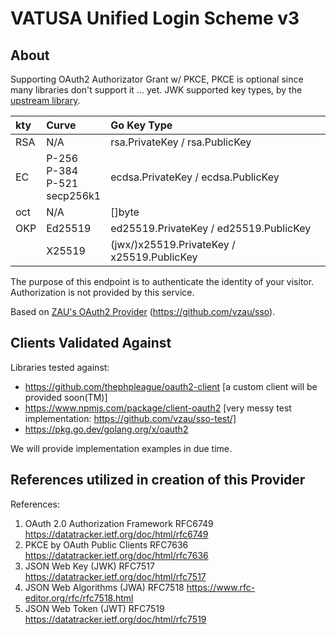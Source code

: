 # VATUSA Unified Login Scheme v3

## About
Supporting OAuth2 Authorizator Grant w/ PKCE, PKCE is optional since many libraries don't support it ... yet. JWK supported key types, by the [upstream library](https://github.com/lestrrat-go/jwx).

| kty | Curve                   | Go Key Type                                   |
|:----|:------------------------|:----------------------------------------------|
| RSA | N/A                     | rsa.PrivateKey / rsa.PublicKey                |
| EC  | P-256<br>P-384<br>P-521<br>secp256k1     | ecdsa.PrivateKey / ecdsa.PublicKey            |
| oct | N/A                     | []byte                                        |
| OKP | Ed25519                 | ed25519.PrivateKey / ed25519.PublicKey        |
|     | X25519                  | (jwx/)x25519.PrivateKey / x25519.PublicKey    |

The purpose of this endpoint is to authenticate the identity of your visitor. Authorization is not provided by this service.

Based on [ZAU's OAuth2 Provider](https://github.com/vzau/sso) (https://github.com/vzau/sso).

## Clients Validated Against

Libraries tested against:
- https://github.com/thephpleague/oauth2-client [a custom client will be provided soon(TM)]
- https://www.npmjs.com/package/client-oauth2 [very messy test implementation: https://github.com/vzau/sso-test/]
- https://pkg.go.dev/golang.org/x/oauth2

We will provide implementation examples in due time.

## References utilized in creation of this Provider

References:
1. OAuth 2.0 Authorization Framework RFC6749 https://datatracker.ietf.org/doc/html/rfc6749
2. PKCE by OAuth Public Clients RFC7636 https://datatracker.ietf.org/doc/html/rfc7636
3. JSON Web Key (JWK) RFC7517 https://datatracker.ietf.org/doc/html/rfc7517
4. JSON Web Algorithms (JWA) RFC7518 https://www.rfc-editor.org/rfc/rfc7518.html
5. JSON Web Token (JWT) RFC7519 https://datatracker.ietf.org/doc/html/rfc7519